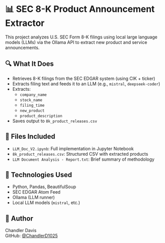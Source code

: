 # 📊 SEC 8-K Product Announcement Extractor

This project analyzes U.S. SEC Form 8-K filings using local large language models (LLMs) via the Ollama API to extract new product and service announcements.

## 🔍 What It Does

- Retrieves 8-K filings from the SEC EDGAR system (using CIK + ticker)
- Extracts filing text and feeds it to an LLM (e.g., `mistral`, `deepseek-coder`)
- Extracts:
  - `company_name`
  - `stock_name`
  - `filing_time`
  - `new_product`
  - `product_description`
- Saves output to `8k_product_releases.csv`

## 📁 Files Included

- `LLM_Doc_V2.ipynb`: Full implementation in Jupyter Notebook
- `8k_product_releases.csv`: Structured CSV with extracted products
- `LLM Document Analysis - Report.txt`: Brief summary of methodology

## 🧠 Technologies Used

- Python, Pandas, BeautifulSoup
- SEC EDGAR Atom Feed
- Ollama (LLM runner)
- Local LLM models (`mistral`, etc.)

## 📎 Author

Chandler Davis  
GitHub: [@ChandlerD1025](https://github.com/ChandlerD1025)
